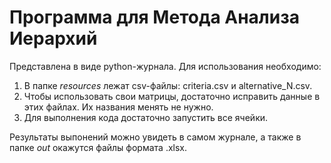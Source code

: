 # Программа для Метода Анализа Иерархий

Представлена в виде python-журнала. Для использования необходимо:

1. В папке _resources_ лежат csv-файлы: criteria.csv и alternative_N.csv.
2. Чтобы использовать свои матрицы, достаточно исправить данные в этих файлах. Их названия менять не нужно.
3. Для выполнения кода достаточно запустить все ячейки.

Результаты выпонений можно увидеть в самом журнале, а также в папке _out_ окажутся файлы формата .xlsx.